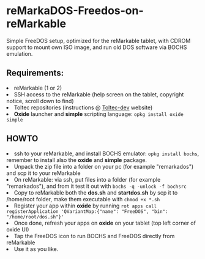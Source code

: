 # reMarkaDOS-Freedos-on-reMarkable
Simple FreeDOS setup, optimized for the reMarkable tablet, with CDROM support to mount own ISO image, and run old DOS software via BOCHS emulation.
<br>
<h2>Requirements:</h2>
<li>reMarkable (1 or 2)
<li>SSH access to the reMarkable (help screen on the tablet, copyright notice, scroll down to find)
<li>Toltec repositories (instructions @ <a href="https://toltec-dev.org/">Toltec-dev</a> website)
<li><b>Oxide</b> launcher and <b>simple</b> scripting language: <code>opkg install oxide simple</code>
<h2>HOWTO</h2>
<li>ssh to your reMarkable, and install BOCHS emulator: <code>opkg install bochs</code>, remember to install also the <b>oxide</b> and <b>simple</b> package.
<li>Unpack the zip file into a folder on your pc (for example "remarkados") and scp it to your reMarkable
<li>On reMarkable: via ssh, put files into a folder (for example "remarkados"), and from it test it out with <code>bochs -q -unlock -f bochsrc</code>
<li>Copy to reMarkable both the <b>dos.sh</b> and <b>startdos.sh</b> by scp it to /home/root folder, make them executable with <code>chmod +x *.sh</code><li>Register your app within <b>oxide</b> by running <code>rot apps call registerApplication 'QVariantMap:{"name": "FreeDOS", "bin": "/home/root/dos.sh"}'</code>
<li>Once done, refresh your apps on <b>oxide</b> on your tablet (top left corner of oxide UI)
<li>Tap the FreeDOS icon to run BOCHS and FreeDOS directly from reMarkable
<li>Use it as you like.
